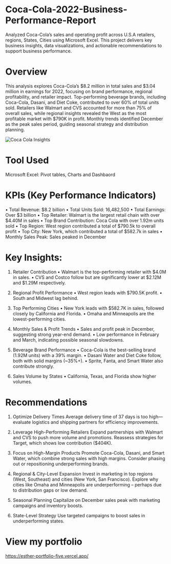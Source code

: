 # Coca-Cola-2022-Business-Performance-Report
Analyzed Coca-Cola’s sales and operating profit across U.S.A retailers, regions, States, Cities using Microsoft Excel. This project delivers key business insights, data visualizations, and actionable recommendations to support business performance.
# Overview
This analysis explores Coca-Cola’s $8.2 million in total sales and $3.04 million in earnings for 2022, focusing on brand performance, regional profitability, and retailer impact. Top-performing beverage brands, including Coca-Cola, Dasani, and Diet Coke, contributed to over 60% of total units sold. Retailers like Walmart and CVS accounted for more than 75% of overall sales, while regional insights revealed the West as the most profitable market with $790K in profit. Monthly trends identified December as the peak sales period, guiding seasonal strategy and distribution planning.

![Coca Cola Insights](https://github.com/user-attachments/assets/74a5fa2f-741d-4b97-baf4-924a577c2171)

# Tool Used
Microsoft Excel: Pivot tables, Charts and Dashbaord

# KPIs (Key Performance Indicators)
•	Total Revenue: $8.2 billion
•	Total Units Sold: 16,482,500
•	Total Earnings: Over $3 billion
•	Top Retailer: Walmart is the largest retail chain with over $4.40M in sales
•	Top Brand Contribution: Coca Cola with over 1.92m units sold
•	Top Region: West region contributed a total of $790.5k to overall profit
•	Top City: New York, which contributed a total of $582.7k in sales
•	Monthly Sales Peak: Sales peaked in December

# Key Insights:
1.	Retailer Contribution
	•	Walmart is the top-performing retailer with $4.0M in sales.
	•	CVS and Costco follow but are significantly lower at $2.12M and $1.29M respectively.

2.	Regional Profit Performance
	•	West region leads with $790.5K profit.
	•	South and Midwest lag behind.

3.	Top Performing Cities
	•	New York leads with $582.7K in sales, followed closely by California and Florida.
	•	Omaha and Minneapolis are the lowest-performing cities.

5.	Monthly Sales & Profit Trends
	•	Sales and profit peak in December, suggesting strong year-end demand.
	•	Low performance in February and March, indicating possible seasonal slowdowns.

7.	Beverage Brand Performance
	•	Coca-Cola is the best-selling brand (1.92M units) with a 39% margin.
	•	Dasani Water and Diet Coke follow, both with solid margins (~35%+).
	•	Sprite, Fanta, and Smart Water also contribute strongly.

9.	Sales Volume by States
	•	California, Texas, and Florida show higher volumes.

# Recommendations
1. Optimize Delivery Times
      Average delivery time of 37 days is too high—evaluate logistics and shipping partners for efficiency improvements.
   
3. Leverage High-Performing Retailers
      Expand partnerships with Walmart and CVS to push more volume and promotions.
      Reassess strategies for Target, which shows low contribution ($404K).
   
5. Focus on High-Margin Products
      Promote Coca-Cola, Dasani, and Smart Water, which combine strong sales with high margins.
      Consider phasing out or repositioning underperforming brands.
   
7. Regional & City-Level Expansion
      Invest in marketing in top regions (West, Southeast) and cities (New York, San Francisco).
      Explore why cities like Omaha and Minneapolis are underperforming – perhaps due to distribution gaps or low demand.
   
9. Seasonal Planning
      Capitalize on December sales peak with marketing campaigns and inventory boosts.
   
11. State-Level Strategy
      Use targeted campaigns to boost sales in underperforming states.

# View my portfolio
https://esther-portfolio-five.vercel.app/

